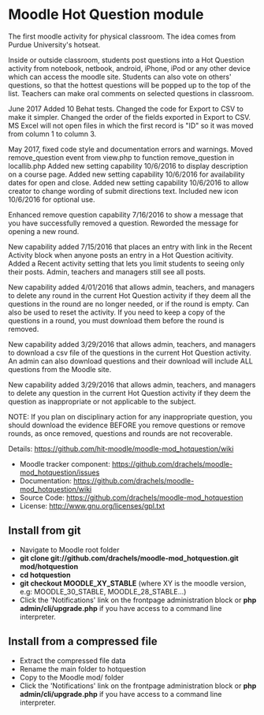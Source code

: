 # Moodle Hot Question module
The first moodle activity for physical classroom. The idea comes from
Purdue University's hotseat.

Inside or outside classroom, students post questions into a Hot Question
activity from notebook, netbook, android, iPhone, iPod or any other device
which can access the moodle site. Students can also vote on others' 
questions, so that the hottest questions will be popped up to the top of
the list. Teachers can make oral comments on selected questions in classroom.

June 2017 Added 10 Behat tests.
Changed the code for Export to CSV to make it simpler.
Changed the order of the fields exported in Export to CSV. MS Excel will not open files
in which the first record is "ID" so it was moved from column 1 to column 3.

May 2017, fixed code style and documentation errors and warnings.
Moved remove_question event from view.php to function remove_question in locallib.php
Added new setting capability 10/6/2016 to display description on a course page.
Added new setting capability 10/6/2016 for availability dates for open and close.
Added new setting capability 10/6/2016 to allow creator to change wording of submit
directions text.
Included new icon 10/6/2016 for optional use.

Enhanced remove question capability 7/16/2016 to show a message that you
have successfully removed a question. Reworded the message for opening a
new round.

New capability added 7/15/2016 that places an entry with link in the 
Recent Activity block when anyone posts an entry in a Hot Question acitivity.
Added a Recent activity setting that lets you limit students to seeing
only their posts. Admin, teachers and managers still see all posts.

New capability added 4/01/2016 that allows admin, teachers, and managers to delete
any round in the current Hot Question activity if they deem all the questions in the
round are no longer needed, or if the round is empty. Can also be used to reset
the activity. If you need to keep a copy of the questions in a round, you must download
them before the round is removed.

New capability added 3/29/2016 that allows admin, teachers, and managers to download
a csv file of the questions in the current Hot Question activity. An admin can
also download questions and their download will include ALL questions from the Moodle
site. 

New capability added 3/29/2016 that allows admin, teachers, and managers to delete
any question in the current Hot Question activity if they deem the question
as inappropriate or not applicable to the subject. 

NOTE: If you plan on disciplinary action for any inappropriate question,
you should download the evidence BEFORE you remove questions or remove rounds, 
as once removed, questions and rounds are not recoverable.

Details: https://github.com/hit-moodle/moodle-mod_hotquestion/wiki

- Moodle tracker component: https://github.com/drachels/moodle-mod_hotquestion/issues
- Documentation: https://github.com/drachels/moodle-mod_hotquestion/wiki
- Source Code: https://github.com/drachels/moodle-mod_hotquestion
- License: http://www.gnu.org/licenses/gpl.txt

## Install from git
- Navigate to Moodle root folder
- **git clone git://github.com/drachels/moodle-mod_hotquestion.git mod/hotquestion**
- **cd hotquestion**
- **git checkout MOODLE_XY_STABLE** (where XY is the moodle version, e.g: MOODLE_30_STABLE, MOODLE_28_STABLE...)
- Click the 'Notifications' link on the frontpage administration block or **php admin/cli/upgrade.php** if you have access to a command line interpreter.

## Install from a compressed file
- Extract the compressed file data
- Rename the main folder to hotquestion
- Copy to the Moodle mod/ folder
- Click the 'Notifications' link on the frontpage administration block or **php admin/cli/upgrade.php** if you have access to a command line interpreter.
